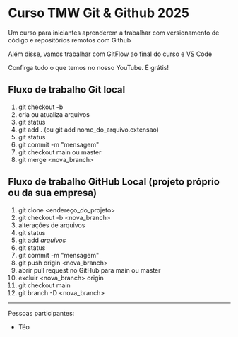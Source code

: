 # Curso TMW Git & Github 2025

Um curso para iniciantes aprenderem a trabalhar com versionamento
de código e repositórios remotos com Github

Além disse, vamos trabalhar com GitFlow ao final do curso e VS Code

Confirga tudo o que temos no nosso YouTube. É grátis!

## Fluxo de trabalho Git local

1. git checkout -b <nova-branch>
2. cria ou atualiza arquivos
3. git status
4. git add . (ou git add nome_do_arquivo.extensao)
5. git status
6. git commit -m "mensagem"
7. git checkout main ou master
8. git merge <nova_branch>

## Fluxo de trabalho GitHub Local (projeto próprio ou da sua empresa)

1. git clone <endereço_do_projeto>
2. git checkout -b <nova_branch>
3. alterações de arquivos
4. git status
5. git add *arquivos*
6. git status
7. git commit -m "mensagem"
8. git push origin <nova_branch>
9. abrir pull request no GitHub para main ou master
10. excluir <nova_branch> origin
11. git checkout main
12. git branch -D <nova_branch>


----

Pessoas participantes:

- Téo